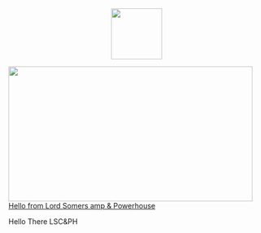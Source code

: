 <div id="header" align="center">
  <img src="https://giphy.com/embed/DBqr5JfVORb56" width="100"/>
</div>

<img src="https://giphy.com/embed/DBqr5JfVORb56" width="480" height="265" frameBorder="0" class="giphy-embed" allowFullScreen></img><a href="https://lscph.org.au">Hello from Lord Somers amp & Powerhouse</a></p>



      
</div>
Hello There LSC&PH
